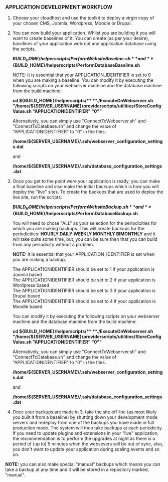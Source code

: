 ### APPLICATION DEVELOPMENT WORKFLOW

1. Choose your cloudhost and use the toolkit to deploy a virgin copy of your chosen CMS, Joomla, Wordpress, Moodle or Drupal. 
2. You can now build your application. Whilst you are building it you will want to create baselines of it. You can create (as per your desire), baselines of your application webroot and application database using the scripts. 

    **${BUILD_HOME}/helperscripts/PerformWebsiteBaseline.sh**  
and  
    **${BUILD_HOME}/helperscripts/PerformDatabaseBaseline.sh** 
    
    NOTE: It is essential that your APPLICATION_IDENTIFIER is set to 0 when you are making a baseline. You can modify it by executing the following scripts on your webserver machine and the database machine from the build machine:
    
    **cd ${BUILD_HOME}/helperscripts/** 
    **./ExecuteOnWebserver.sh "/home/${SERVER_USERNAME}/providerscripts/utilities/StoreConfigValue.sh \"APPLICATIONIDENTIFIER\" \"0\""**
    
    Alternatively, you can simply use "ConnectToWebserver.sh" and "ConnectToDatabase.sh" and change the value of "APPLICATIONIDENTIFIER" to "0" in the files:
    
    **/home/${SERVER_USERNAME}/.ssh/webserver_configuration_settings.dat**
    
    and  
    
    **/home/${SERVER_USERNAME}/.ssh/database_configuration_settings.dat**

 3. Once you get to the point were your application is ready, you can make a final baseline and also make the initial backups which is how you will deploy the "live" sites. To create the backups that are used to deploy the live site, run the scripts:

    **${BUILD_HOME}/helperscripts/PerformWebsiteBackup.sh**  
and  
    **${BUILD_HOME}/helperscripts/PerformDatabaseBackup.sh**  
    
    You will need to chose "ALL" as your selection for the periodicities for which you are making backups. This will create backups for the periodicities: **HOURLY DAILY WEEKLY MONTHLY BIMONTHLY** and it will take quite some time, but, you can be sure then that you can build from any periodicity without a problem. 
    
    **NOTE:** It is essential that your APPLICATION_IDENTIFIER is set when you are making a backup.  
    
    The APPLICATIONIDENTIFIER should be set to 1 if your application is Joomla based  
    The APPLICATIONIDENTIFIER should be set to 2 if your application is Wordpress based  
    The APPLICATIONIDENTIFIER should be set to 3 if your application is Drupal based  
    The APPLICATIONIDENTIFIER should be set to 4 if your application is Moodle based  

    You can modify it by executing the following scripts on your webserver machine and the database machine from the build machine:
    
    **cd ${BUILD_HOME}/helperscripts/** 
    **./ExecuteOnWebserver.sh "/home/${SERVER_USERNAME}/providerscripts/utilities/StoreConfigValue.sh \"APPLICATIONIDENTIFIER\" \"0\""**
    
    Alternatively, you can simply use "ConnectToWebserver.sh" and "ConnectToDatabase.sh" and change the value of "APPLICATIONIDENTIFIER" to "0" in the files:
    
    **/home/${SERVER_USERNAME}/.ssh/webserver_configuration_settings.dat**
    
    and  
    
    **/home/${SERVER_USERNAME}/.ssh/database_configuration_settings.dat**
    
4. Once your backups are made in 3, take the site off line (as most likely you built it from a baseline) by shutting down your development mode servers and redeploy from one of the backups you have made in full production mode. The system will then take backups at each periodicity. If you need to update plugins and extensions in your "live" application, the recommendation is to perform the upgrades at night as there is a period of (up to) 5 minutes when the websevers will be out of sync, also, you don't want to update your application during scaling events and so on. 

**NOTE:** you can also make special "manual" backups which means you can take a backup at any time and it will be stored in a repository marked, "manual". 
